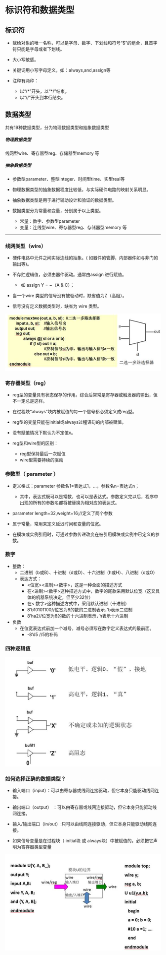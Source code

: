 # 标识符和数据类型

## 标识符

- 赋给对象的唯一名称，可以是字母、数字、下划线和符号“$”的组合，且首字符只能是字母或者下划线。

- 大小写敏感。

- 关键词用小写字母定义，如：always,and,assign等

- 注释有两种：
  - 以“/\*”开头，以“\*/”结束。
  - 以“//”开头到本行结束。

## 数据类型

共有19种数据类型，分为物理数据类型和抽象数据类型

##### 物理数据类型

线网型wire、寄存器型reg、存储器型memory 等

##### 抽象数据类型

- 参数型parameter、整型integer、时间型time、实型real等

- 物理数据类型的抽象数据程度比较低，与实际硬件电路的映射关系明显。

- 抽象数据类型是用于进行辅助设计和验证的数据类型。


- 数据类型分为常量和变量，分别属于以上类型。
  - 常量：数字、参数型parameter
  - 变量：连线型wire、寄存器型reg、存储器型memory 等

---

### 线网类型（wire）

- 硬件电路中元件之间实际连线的抽象。( 如器件的管脚，内部器件如与非门的输出等)。

- 不存贮逻辑值，必须由器件驱动。通常由assign 进行赋值。
  - ​    如 assign Y = ~（A & C）；
- 当一个wire 类型的信号没有被驱动时，缺省值为Z（高阻）。

- 信号没有定义数据类型时，缺省为 wire 类型。


**![img](part2.assets/clip_image002.jpg)**

### 寄存器类型（reg）

- reg型的变量具有状态保存的作用。综合后常常是寄存器或触发器的输出，但不一定总是这样。

- 在过程块“always”块内被赋值的每一个信号都必须定义成reg型。

- reg型的变量只能在initial或always过程语句的内部被赋值。

- 没有赋值情况下默认为不定值x。


- reg型和wire型的区别：
  - reg型保持最后一次赋值
  - wire型需要持续的驱动

### 参数型（ parameter ）

- 定义格式：parameter 参数名1=表达式1，…，参数名n=表达式n；
  - 其中，表达式既可以是常数，也可以是表达式。参数定义完以后，程序中出现的所有的参数名都将被替换为相对应的表达式。
- parameter length=32,weight=16;//定义了两个参数

- 属于常量，常用来定义延迟时间和变量的位宽。

- 在模块或实例引用时，可通过参数传递改变在被引用模块或实例中已定义的参数。


### 数字

- 整数：
  - 二进制（b或B）、十进制（d或D）、十六进制（h或H）、八进制（o或O）
  - 表达方式：
    - <位宽><进制><数字>，这是一种全面的描述方式
    - 在<进制><数字>这种描述方式中，数字的尾款采用默认位宽（这又具体的机器系统决定，但至少32位）
    - 在< 数字>这种描述方式中，采用默认进制（十进制）
    - 8’b10101100//位宽为8的数的二进制表示，’b表示二进制
    - 8’ha2//位宽为8的数的十六进制表示，’h表示十六进制
- 负数
  - 在位宽表达式前加一个减号，减号必须写在数字定义表达式的最前面。
    - -8’d5    //5的补码

### 四种逻辑值

![img](part2.assets/clip_image005.jpg)

### 如何选择正确的数据类型？

- 输入端口（input）：可以由寄存器或线网连接驱动，但它本身只能驱动线网连接。

- 输出端口（output） ：可以由寄存器或线网连接驱动，但它本身只能驱动线网连接。

- 输入/输出端口（in/out）:只可以由线网连接驱动，但它本身只能驱动线网连接。

- 如果信号变量是在过程块（ initial块 或 always块）中被赋值的，必须把它声明为寄存器类型变量


![img](part2.assets/clip_image007.jpg)